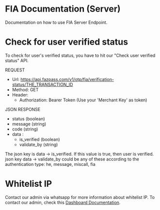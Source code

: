 # FIA Documentation (Server)

Documentation on how to use FIA Server Endpoint.

# Check for user verified status

To check for user's verified status, you have to hit our "Check user verified status" API.

REQUEST
- Url: https://api.fazpass.com/v1/otp/fia/verification-status/THE_TRANSACTION_ID
- Method: GET
- Header:
	- Authorization: Bearer Token (Use your 'Merchant Key' as token)

JSON RESPONSE
- status (boolean)
- message (string)
- code (string)
- data :
	- is_verified (boolean)
 	- validate_by (string)

The json key is data -> is_verified. If this value is true, then user is verified.
json key data -> validate_by could be any of these according to the authentication type: he, message, miscall, fia

# Whitelist IP

Contact our admin via whatsapp for more information about whitelist IP. To contact our admin, check this [Dashboard Documentation](README.Dashboard.md#whitelist-ip).
